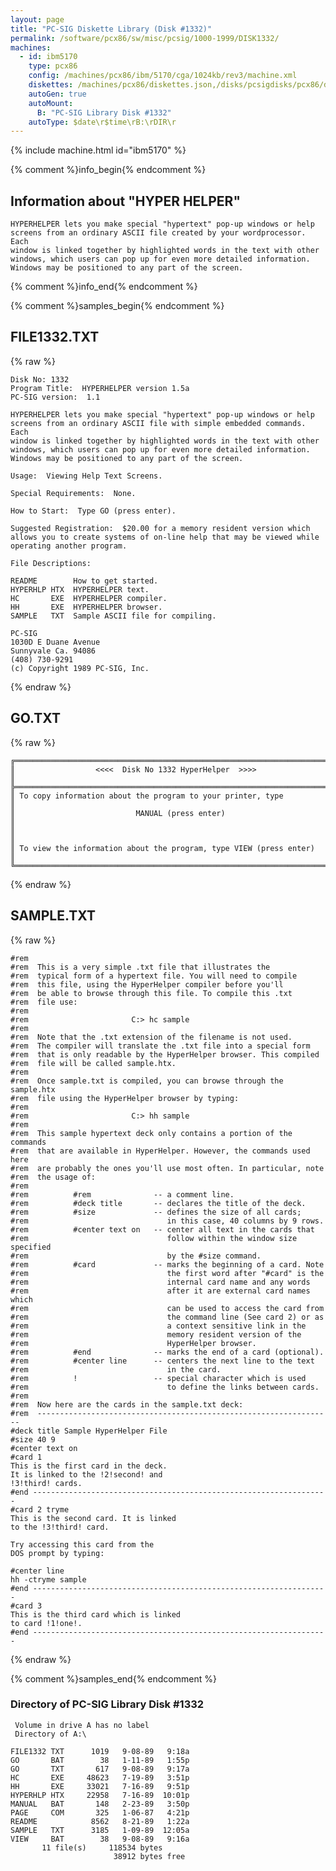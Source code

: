 ```yaml
---
layout: page
title: "PC-SIG Diskette Library (Disk #1332)"
permalink: /software/pcx86/sw/misc/pcsig/1000-1999/DISK1332/
machines:
  - id: ibm5170
    type: pcx86
    config: /machines/pcx86/ibm/5170/cga/1024kb/rev3/machine.xml
    diskettes: /machines/pcx86/diskettes.json,/disks/pcsigdisks/pcx86/diskettes.json
    autoGen: true
    autoMount:
      B: "PC-SIG Library Disk #1332"
    autoType: $date\r$time\rB:\rDIR\r
---
```


{% include machine.html id="ibm5170" %}

{% comment %}info_begin{% endcomment %}

## Information about "HYPER HELPER"

    HYPERHELPER lets you make special "hypertext" pop-up windows or help
    screens from an ordinary ASCII file created by your wordprocessor.  Each
    window is linked together by highlighted words in the text with other
    windows, which users can pop up for even more detailed information.
    Windows may be positioned to any part of the screen.
{% comment %}info_end{% endcomment %}

{% comment %}samples_begin{% endcomment %}

## FILE1332.TXT

{% raw %}
```
Disk No: 1332
Program Title:  HYPERHELPER version 1.5a
PC-SIG version:  1.1

HYPERHELPER lets you make special "hypertext" pop-up windows or help
screens from an ordinary ASCII file with simple embedded commands.  Each
window is linked together by highlighted words in the text with other
windows, which users can pop up for even more detailed information.
Windows may be positioned to any part of the screen.

Usage:  Viewing Help Text Screens.

Special Requirements:  None.

How to Start:  Type GO (press enter).

Suggested Registration:  $20.00 for a memory resident version which
allows you to create systems of on-line help that may be viewed while
operating another program.

File Descriptions:

README        How to get started.
HYPERHLP HTX  HYPERHELPER text.
HC       EXE  HYPERHELPER compiler.
HH       EXE  HYPERHELPER browser.
SAMPLE   TXT  Sample ASCII file for compiling.

PC-SIG
1030D E Duane Avenue
Sunnyvale Ca. 94086
(408) 730-9291
(c) Copyright 1989 PC-SIG, Inc.

```
{% endraw %}

## GO.TXT

{% raw %}
```
╔═════════════════════════════════════════════════════════════════════════╗
║                  <<<<  Disk No 1332 HyperHelper  >>>>                   ║
╠═════════════════════════════════════════════════════════════════════════╣
║ To copy information about the program to your printer, type             ║
║                           MANUAL (press enter)                          ║
║                                                                         ║
║ To view the information about the program, type VIEW (press enter)      ║
╚═════════════════════════════════════════════════════════════════════════╝
```
{% endraw %}

## SAMPLE.TXT

{% raw %}
```
#rem
#rem  This is a very simple .txt file that illustrates the
#rem  typical form of a hypertext file. You will need to compile
#rem  this file, using the HyperHelper compiler before you'll
#rem  be able to browse through this file. To compile this .txt
#rem  file use:
#rem
#rem                       C:> hc sample
#rem
#rem  Note that the .txt extension of the filename is not used.
#rem  The compiler will translate the .txt file into a special form
#rem  that is only readable by the HyperHelper browser. This compiled
#rem  file will be called sample.htx.
#rem
#rem  Once sample.txt is compiled, you can browse through the sample.htx
#rem  file using the HyperHelper browser by typing:
#rem
#rem                       C:> hh sample
#rem
#rem  This sample hypertext deck only contains a portion of the commands
#rem  that are available in HyperHelper. However, the commands used here
#rem  are probably the ones you'll use most often. In particular, note
#rem  the usage of:
#rem
#rem          #rem              -- a comment line.
#rem          #deck title       -- declares the title of the deck.
#rem          #size             -- defines the size of all cards;
#rem                               in this case, 40 columns by 9 rows.
#rem          #center text on   -- center all text in the cards that
#rem                               follow within the window size specified
#rem                               by the #size command.
#rem          #card             -- marks the beginning of a card. Note
#rem                               the first word after "#card" is the
#rem                               internal card name and any words
#rem                               after it are external card names which
#rem                               can be used to access the card from
#rem                               the command line (See card 2) or as
#rem                               a context sensitive link in the
#rem                               memory resident version of the
#rem                               HyperHelper browser.
#rem          #end              -- marks the end of a card (optional).
#rem          #center line      -- centers the next line to the text
#rem                               in the card.
#rem          !                 -- special character which is used
#rem                               to define the links between cards.
#rem
#rem  Now here are the cards in the sample.txt deck:
#rem  ------------------------------------------------------------------
#deck title Sample HyperHelper File
#size 40 9
#center text on
#card 1
This is the first card in the deck.
It is linked to the !2!second! and
!3!third! cards.
#end ------------------------------------------------------------------
#card 2 tryme
This is the second card. It is linked
to the !3!third! card.

Try accessing this card from the
DOS prompt by typing:

#center line
hh -ctryme sample
#end ------------------------------------------------------------------
#card 3
This is the third card which is linked
to card !1!one!.
#end ------------------------------------------------------------------
```
{% endraw %}

{% comment %}samples_end{% endcomment %}

### Directory of PC-SIG Library Disk #1332

     Volume in drive A has no label
     Directory of A:\

    FILE1332 TXT      1019   9-08-89   9:18a
    GO       BAT        38   1-11-89   1:55p
    GO       TXT       617   9-08-89   9:17a
    HC       EXE     48623   7-19-89   3:51p
    HH       EXE     33021   7-16-89   9:51p
    HYPERHLP HTX     22958   7-16-89  10:01p
    MANUAL   BAT       148   2-23-89   3:50p
    PAGE     COM       325   1-06-87   4:21p
    README            8562   8-21-89   1:22a
    SAMPLE   TXT      3185   1-09-89  12:05a
    VIEW     BAT        38   9-08-89   9:16a
           11 file(s)     118534 bytes
                           38912 bytes free
